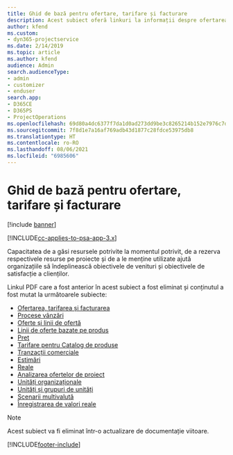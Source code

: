 ```yaml
---
title: Ghid de bază pentru ofertare, tarifare și facturare
description: Acest subiect oferă linkuri la informații despre ofertarea, tarifarea și facturarea de bază în Project Service Automation.
author: kfend
ms.custom:
- dyn365-projectservice
ms.date: 2/14/2019
ms.topic: article
ms.author: kfend
audience: Admin
search.audienceType:
- admin
- customizer
- enduser
search.app:
- D365CE
- D365PS
- ProjectOperations
ms.openlocfilehash: 69d80a4dc6377f7da1d0ad273dd9be3c8265214b152e7976c7d0c73e46a7dbd1
ms.sourcegitcommit: 7f8d1e7a16af769adb43d1877c28fdce53975db8
ms.translationtype: HT
ms.contentlocale: ro-RO
ms.lasthandoff: 08/06/2021
ms.locfileid: "6985606"
---
```

# <a name="basic-guide-to-quoting-pricing-and-billing"></a>Ghid de bază pentru ofertare, tarifare și facturare

[!include [banner](../../includes/psa-now-project-operations.md)]

[!INCLUDE[cc-applies-to-psa-app-3.x](../../includes/cc-applies-to-psa-app-3x.md)]

Capacitatea de a găsi resursele potrivite la momentul potrivit, de a rezerva respectivele resurse pe proiecte și de a le menține utilizate ajută organizațiile să îndeplinească obiectivele de venituri și obiectivele de satisfacție a clienților. 

Linkul PDF care a fost anterior în acest subiect a fost eliminat și conținutul a fost mutat la următoarele subiecte:

- [Ofertarea, tarifarea și facturarea](../quote-bill-price.md)
- [Procese vânzări](../basic-sales-process.md)
- [Oferte și linii de ofertă](../basic-quote-lines.md)
- [Linii de oferte bazate pe produs](../product-based-quote-lines.md)
- [Preţ](../basic-pricing.md)
- [Tarifare pentru Catalog de produse](../product-catalog-pricing.md)
- [Tranzacții comerciale](../basic-business-transactions.md)
- [Estimări](../estimates.md)
- [Reale](../actuals.md)
- [Analizarea ofertelor de proiect](../basic-analyzing-quotes.md)
- [Unități organizaționale](../advanced-organizational.md)
- [Unități și grupuri de unități](../advanced-units.md)
- [Scenarii multivalută](../advanced-currency.md)
- [Înregistrarea de valori reale](../advanced-actuals.md)

> [!NOTE]
> Acest subiect va fi eliminat într-o actualizare de documentație viitoare. 


[!INCLUDE[footer-include](../../includes/footer-banner.md)]